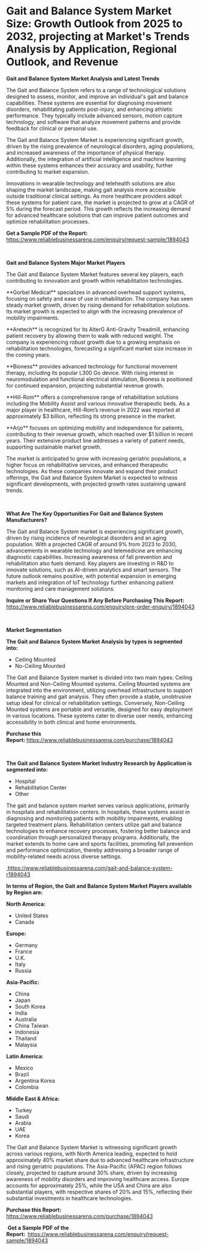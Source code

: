 <p><h1>Gait and Balance System Market Size: Growth Outlook from 2025 to 2032, projecting at Market's Trends Analysis by Application, Regional Outlook, and Revenue</h1></p><p><strong>Gait and Balance System Market Analysis and Latest Trends</strong></p>
<p><p>The Gait and Balance System refers to a range of technological solutions designed to assess, monitor, and improve an individual's gait and balance capabilities. These systems are essential for diagnosing movement disorders, rehabilitating patients post-injury, and enhancing athletic performance. They typically include advanced sensors, motion capture technology, and software that analyze movement patterns and provide feedback for clinical or personal use.</p><p>The Gait and Balance System Market is experiencing significant growth, driven by the rising prevalence of neurological disorders, aging populations, and increased awareness of the importance of physical therapy. Additionally, the integration of artificial intelligence and machine learning within these systems enhances their accuracy and usability, further contributing to market expansion.</p><p>Innovations in wearable technology and telehealth solutions are also shaping the market landscape, making gait analysis more accessible outside traditional clinical settings. As more healthcare providers adopt these systems for patient care, the market is projected to grow at a CAGR of 5% during the forecast period. This growth reflects the increasing demand for advanced healthcare solutions that can improve patient outcomes and optimize rehabilitation processes.</p></p>
<p><strong>Get a Sample PDF of the Report:&nbsp;</strong> <a href="https://www.reliablebusinessarena.com/enquiry/request-sample/1894043?utm_campaign=2013&utm_medium=2&utm_source=Github&utm_content=ia&utm_term=12042025&utm_id=gait-and-balance-system">https://www.reliablebusinessarena.com/enquiry/request-sample/1894043</a></p>
<p>&nbsp;</p>
<p><strong>Gait and Balance System Major Market Players</strong></p>
<p><p>The Gait and Balance System Market features several key players, each contributing to innovation and growth within rehabilitation technologies. </p><p>**Gorbel Medical** specializes in advanced overhead support systems, focusing on safety and ease of use in rehabilitation. The company has seen steady market growth, driven by rising demand for rehabilitation solutions. Its market growth is expected to align with the increasing prevalence of mobility impairments.</p><p>**Aretech** is recognized for its AlterG Anti-Gravity Treadmill, enhancing patient recovery by allowing them to walk with reduced weight. The company is experiencing robust growth due to a growing emphasis on rehabilitation technologies, forecasting a significant market size increase in the coming years.</p><p>**Bioness** provides advanced technology for functional movement therapy, including its popular L300 Go device. With rising interest in neuromodulation and functional electrical stimulation, Bioness is positioned for continued expansion, projecting substantial revenue growth.</p><p>**Hill-Rom** offers a comprehensive range of rehabilitation solutions including the Mobility Assist and various innovative therapeutic beds. As a major player in healthcare, Hill-Rom’s revenue in 2022 was reported at approximately $3 billion, reflecting its strong presence in the market.</p><p>**Arjo** focuses on optimizing mobility and independence for patients, contributing to their revenue growth, which reached over $1 billion in recent years. Their extensive product line addresses a variety of patient needs, supporting sustainable market growth.</p><p>The market is anticipated to grow with increasing geriatric populations, a higher focus on rehabilitative services, and enhanced therapeutic technologies. As these companies innovate and expand their product offerings, the Gait and Balance System Market is expected to witness significant developments, with projected growth rates sustaining upward trends.</p></p>
<p>&nbsp;</p>
<p><strong>What Are The Key Opportunities For Gait and Balance System Manufacturers?</strong></p>
<p><p>The Gait and Balance System market is experiencing significant growth, driven by rising incidence of neurological disorders and an aging population. With a projected CAGR of around 9% from 2023 to 2030, advancements in wearable technology and telemedicine are enhancing diagnostic capabilities. Increasing awareness of fall prevention and rehabilitation also fuels demand. Key players are investing in R&D to innovate solutions, such as AI-driven analytics and smart sensors. The future outlook remains positive, with potential expansion in emerging markets and integration of IoT technology further enhancing patient monitoring and care management solutions.</p></p>
<p><strong>Inquire or Share Your Questions If Any Before Purchasing This Report:</strong> <a href="https://www.reliablebusinessarena.com/enquiry/pre-order-enquiry/1894043?utm_campaign=2013&utm_medium=2&utm_source=Github&utm_content=ia&utm_term=12042025&utm_id=gait-and-balance-system">https://www.reliablebusinessarena.com/enquiry/pre-order-enquiry/1894043</a></p>
<p>&nbsp;</p>
<p><strong>Market Segmentation</strong></p>
<p><strong>The Gait and Balance System Market Analysis by types is segmented into:</strong></p>
<p><ul><li>Ceiling Mounted</li><li>No-Ceiling Mounted</li></ul></p>
<p><p>The Gait and Balance System market is divided into two main types: Ceiling Mounted and Non-Ceiling Mounted systems. Ceiling Mounted systems are integrated into the environment, utilizing overhead infrastructure to support balance training and gait analysis. They often provide a stable, unobtrusive setup ideal for clinical or rehabilitation settings. Conversely, Non-Ceiling Mounted systems are portable and versatile, designed for easy deployment in various locations. These systems cater to diverse user needs, enhancing accessibility in both clinical and home environments.</p></p>
<p><strong>Purchase this Report:&nbsp;</strong><a href="https://www.reliablebusinessarena.com/purchase/1894043?utm_campaign=2013&utm_medium=2&utm_source=Github&utm_content=ia&utm_term=12042025&utm_id=gait-and-balance-system">https://www.reliablebusinessarena.com/purchase/1894043</a></p>
<p>&nbsp;</p>
<p><strong>The Gait and Balance System Market Industry Research by Application is segmented into:</strong></p>
<p><ul><li>Hospital</li><li>Rehabilitation Center</li><li>Other</li></ul></p>
<p><p>The gait and balance system market serves various applications, primarily in hospitals and rehabilitation centers. In hospitals, these systems assist in diagnosing and monitoring patients with mobility impairments, enabling targeted treatment plans. Rehabilitation centers utilize gait and balance technologies to enhance recovery processes, fostering better balance and coordination through personalized therapy programs. Additionally, the market extends to home care and sports facilities, promoting fall prevention and performance optimization, thereby addressing a broader range of mobility-related needs across diverse settings.</p></p>
<p><a href="https://www.reliablebusinessarena.com/gait-and-balance-system-r1894043?utm_campaign=2013&utm_medium=2&utm_source=Github&utm_content=ia&utm_term=12042025&utm_id=gait-and-balance-system">&nbsp;https://www.reliablebusinessarena.com/gait-and-balance-system-r1894043</a></p>
<p><strong>In terms of Region, the Gait and Balance System Market Players available by Region are:</strong></p>
<p>
    <p> <strong> North America: </strong>
        <ul>
            <li>United States</li>
            <li>Canada</li>
        </ul>
        </p> 
    <p> <strong> Europe: </strong>
        <ul>
            <li>Germany</li>
            <li>France</li>
            <li>U.K.</li>
            <li>Italy</li>
            <li>Russia</li>
        </ul>
        </p> 
    <p> <strong> Asia-Pacific: </strong>
        <ul>
            <li>China</li>
            <li>Japan</li>
            <li>South Korea</li>
            <li>India</li>
            <li>Australia</li>
            <li>China Taiwan</li>
            <li>Indonesia</li>
            <li>Thailand</li>
            <li>Malaysia</li>
        </ul>
        </p> 
    <p> <strong> Latin America: </strong>
        <ul>
            <li>Mexico</li>
            <li>Brazil</li>
            <li>Argentina Korea</li>
            <li>Colombia</li>
        </ul>
        </p> 
    <p> <strong> Middle East & Africa: </strong>
        <ul>
            <li>Turkey</li>
            <li>Saudi</li>
            <li>Arabia</li>
            <li>UAE</li>
            <li>Korea</li>
        </ul>
    </p>
    </p>
<p><p>The Gait and Balance System Market is witnessing significant growth across various regions, with North America leading, expected to hold approximately 40% market share due to advanced healthcare infrastructure and rising geriatric populations. The Asia-Pacific (APAC) region follows closely, projected to capture around 30% share, driven by increasing awareness of mobility disorders and improving healthcare access. Europe accounts for approximately 25%, while the USA and China are also substantial players, with respective shares of 20% and 15%, reflecting their substantial investments in healthcare technologies.</p></p>
<p><strong>Purchase this Report: </strong><a href="https://www.reliablebusinessarena.com/purchase/1894043?utm_campaign=2013&utm_medium=2&utm_source=Github&utm_content=ia&utm_term=12042025&utm_id=gait-and-balance-system">https://www.reliablebusinessarena.com/purchase/1894043</a></p>
<p>&nbsp;<strong>Get a Sample PDF of the Report:&nbsp;&nbsp;</strong><a href="https://www.reliablebusinessarena.com/enquiry/request-sample/1894043?utm_campaign=2013&utm_medium=2&utm_source=Github&utm_content=ia&utm_term=12042025&utm_id=gait-and-balance-system">https://www.reliablebusinessarena.com/enquiry/request-sample/1894043</a></p>
<p><strong></strong></p>
<p><p></p><p></p><p></p></p>